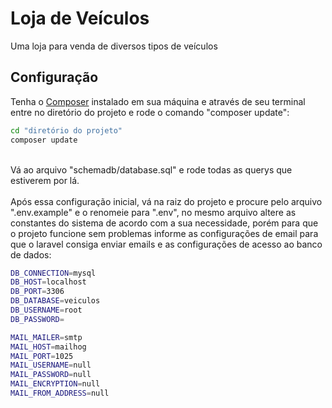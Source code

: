 # Loja de Veículos
Uma loja para venda de diversos tipos de veículos
## Configuração
Tenha o [Composer](https://getcomposer.org/) instalado em sua máquina e através de seu terminal entre no diretório do projeto e rode o comando "composer update":
```sh
cd "diretório do projeto"
composer update
```
<br>Vá ao arquivo "schemadb/database.sql" e rode todas as querys que estiverem por lá.<br><br>
Após essa configuração inicial, vá na raiz do projeto e procure pelo arquivo ".env.example" e o renomeie para ".env", no mesmo arquivo altere as constantes do sistema de acordo com a sua necessidade, porém para que o projeto funcione sem problemas informe as configurações de email para que o laravel consiga enviar emails e as configurações de acesso ao banco de dados:
```sh
DB_CONNECTION=mysql
DB_HOST=localhost
DB_PORT=3306
DB_DATABASE=veiculos
DB_USERNAME=root
DB_PASSWORD=
```
```sh
MAIL_MAILER=smtp
MAIL_HOST=mailhog
MAIL_PORT=1025
MAIL_USERNAME=null
MAIL_PASSWORD=null
MAIL_ENCRYPTION=null
MAIL_FROM_ADDRESS=null
```